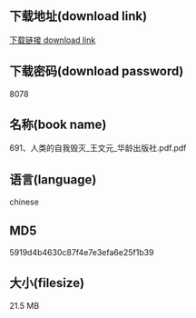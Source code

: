## 下载地址(download link)
[下载链接 download link](https://voluble-croquembouche-d321dc.netlify.app/?s=691%E3%80%81%E4%BA%BA%E7%B1%BB%E7%9A%84%E8%87%AA%E6%88%91%E6%AF%81%E7%81%AD_%E7%8E%8B%E6%96%87%E5%85%83_%E5%8D%8E%E9%BE%84%E5%87%BA%E7%89%88%E7%A4%BE.pdf)

## 下载密码(download password)
8078

## 名称(book name)
691、人类的自我毁灭_王文元_华龄出版社.pdf.pdf

## 语言(language)
chinese

## MD5
5919d4b4630c87f4e7e3efa6e25f1b39

## 大小(filesize)
21.5 MB
